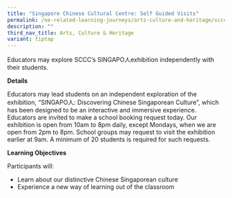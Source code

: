 ```yaml
---
title: "Singapore Chinese Cultural Centre: Self Guided Visits"
permalink: /ne-related-learning-journeys/arts-culture-and-heritage/sccc-self-guided-visits/
description: ""
third_nav_title: Arts, Culture & Heritage
variant: tiptap
---
```

Educators may explore SCCC’s SINGAPO人exhibition independently with their students.

**Details**

Educators may lead students on an independent exploration of the exhibition, “SINGAPO人: Discovering Chinese Singaporean Culture”, which has been designed to be an interactive and immersive experience. Educators are invited to make a school booking request today. Our exhibition is open from 10am to 8pm daily, except Mondays, when we are open from 2pm to 8pm. School groups may
request to visit the exhibition earlier at 9am. A minimum of 20 students is required for such requests.

**Learning Objectives**

Participants will:
* Learn about our distinctive Chinese Singaporean culture
* Experience a new way of learning out of the classroom